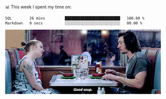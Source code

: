 📊 This week I spent my time on:
<!--START_SECTION:waka-->

```text
SQL        26 mins         █████████████████████████   100.00 %
Markdown   0 secs          ░░░░░░░░░░░░░░░░░░░░░░░░░   00.00 %
```

<!--END_SECTION:waka-->


![](goodSoup.gif)
